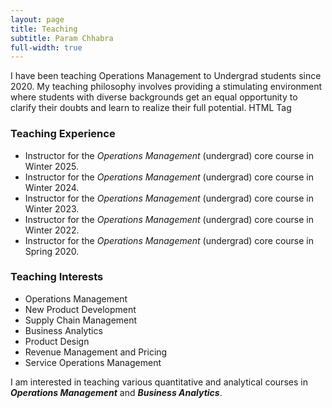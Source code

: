 ```yaml
---
layout: page
title: Teaching
subtitle: Param Chhabra
full-width: true
---
```


I have been teaching Operations Management to Undergrad students since 2020. My teaching philosophy involves providing a stimulating environment where students with diverse backgrounds get an equal opportunity to clarify their doubts and learn to realize their full potential. 
HTML <!--Here is my [Teaching Statement](https://drive.google.com/file/d/1HySroIrA78BWHwNt41104Z45hRUpCinM/view?usp=sharing).--> Tag

### Teaching Experience

* Instructor for the *Operations Management* (undergrad) core course in Winter 2025.
* Instructor for the *Operations Management* (undergrad) core course in Winter 2024.
* Instructor for the *Operations Management* (undergrad) core course in Winter 2023.
* Instructor for the *Operations Management* (undergrad) core course in Winter 2022.
* Instructor for the *Operations Management* (undergrad) core course in Spring 2020.

### Teaching Interests
  * Operations Management   
  * New Product Development
  * Supply Chain Management
  * Business Analytics
  * Product Design
  * Revenue Management and Pricing
  * Service Operations Management

I am interested in teaching various quantitative and analytical courses in ***Operations Management*** and ***Business Analytics***.

